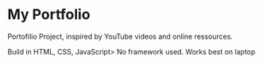 # My Portfolio

Portofilio Project, inspired by YouTube videos and online ressources. 

Build in HTML, CSS, JavaScript> No framework used. Works best on laptop
